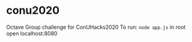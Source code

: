 # conu2020
Octave Group challenge for ConUHacks2020
To run:
`node app.js` in root
open localhost:8080
